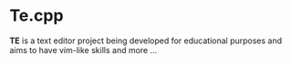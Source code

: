# Te.cpp

**TE** is a text editor project being developed for educational purposes and aims to have vim-like skills and more ...